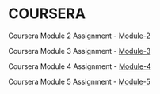 # COURSERA

Coursera Module 2 Assignment - [Module-2](https://raw.githack.com/deepthiinduri/coursera/main/module2_assign/index.html)

Coursera Module 3 Assignment - [Module-3](https://raw.githack.com/deepthiinduri/coursera/main/mod3_assign/index.html)

Coursera Module 4 Assignment - [Module-4](https://raw.githack.com/deepthiinduri/coursera/main/mod4_assign/index.html)

Coursera Module 5 Assignment - [Module-5](https://raw.githack.com/deepthiinduri/coursera/main/mod5_assign/index.html)
